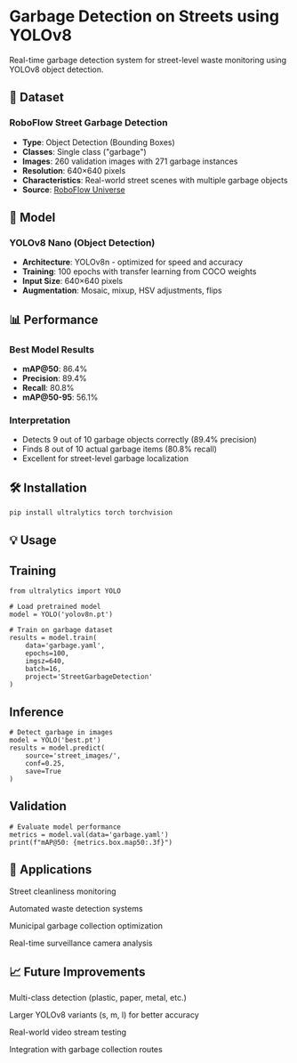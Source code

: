# Garbage Detection on Streets using YOLOv8

Real-time garbage detection system for street-level waste monitoring using YOLOv8 object detection.

## 📁 Dataset

### RoboFlow Street Garbage Detection
- **Type**:        Object Detection (Bounding Boxes)
- **Classes**:     Single class ("garbage")
- **Images**:      260 validation images with 271 garbage instances
- **Resolution**:  640×640 pixels
- **Characteristics**: Real-world street scenes with multiple garbage objects
- **Source**:      [RoboFlow Universe](https://universe.roboflow.com/garbage-detection-czeg5/garbage_detection-wvzwv)

## 🚀 Model

### YOLOv8 Nano (Object Detection)
- **Architecture**: YOLOv8n - optimized for speed and accuracy
- **Training**:     100 epochs with transfer learning from COCO weights
- **Input Size**:   640×640 pixels
- **Augmentation**: Mosaic, mixup, HSV adjustments, flips

## 📊 Performance

### Best Model Results
- **mAP@50**:    86.4%
- **Precision**: 89.4%
- **Recall**:    80.8%
- **mAP@50-95**: 56.1%

### Interpretation
- Detects 9 out of 10 garbage objects correctly (89.4% precision)
- Finds 8 out of 10 actual garbage items (80.8% recall)
- Excellent for street-level garbage localization

## 🛠️ Installation

```bash
pip install ultralytics torch torchvision
```

## 💡 Usage
## Training
```
from ultralytics import YOLO

# Load pretrained model
model = YOLO('yolov8n.pt')

# Train on garbage dataset
results = model.train(
    data='garbage.yaml',
    epochs=100,
    imgsz=640,
    batch=16,
    project='StreetGarbageDetection'
)
```
## Inference
```
# Detect garbage in images
model = YOLO('best.pt')
results = model.predict(
    source='street_images/',
    conf=0.25,
    save=True
)
```

## Validation
```
# Evaluate model performance
metrics = model.val(data='garbage.yaml')
print(f"mAP@50: {metrics.box.map50:.3f}")
```
## 🎯 Applications
Street cleanliness monitoring

Automated waste detection systems

Municipal garbage collection optimization

Real-time surveillance camera analysis

## 📈 Future Improvements
Multi-class detection (plastic, paper, metal, etc.)

Larger YOLOv8 variants (s, m, l) for better accuracy

Real-world video stream testing

Integration with garbage collection routes

